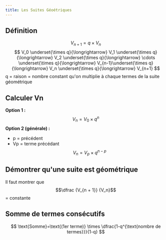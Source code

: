 ```yaml
---
title: Les Suites Géoétriques
---
```


## Définition

$$
V_{n+1}=q\times V_n
$$
$$
V_0 \underset{\times q}{\longrightarrow} V_1 \underset{\times q}{\longrightarrow} V_2 \underset{\times q}{\longrightarrow} \cdots \underset{\times q}{\longrightarrow} V_{n-1}\underset{\times q}{\longrightarrow} V_n \underset{\times q}{\longrightarrow} V_{n+1}
$$
q = raison = nombre constant qu'on multiplie à chaque termes de la suite géométrique

## Calculer Vn

**Option 1 :**
$$
V_n=V_0\times q^n
$$
**Option 2 (générale) :**

- p = précédent
- Vp = terme précédant
$$
V_n=V_p\times q^{n-p}
$$

## Démontrer qu'une suite est géométrique

Il faut montrer que $$\dfrac {V_{n + 1}} {V_n}$$ = constante

## Somme de termes consécutifs
$$
\text{Somme}=\text{(1er terme)} \times \dfrac{1-q^{\text{nombre de termes}}}{1-q}
$$